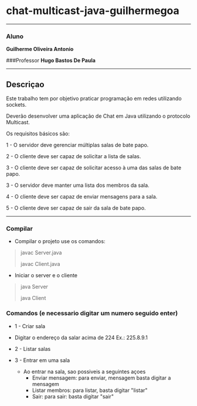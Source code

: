 # chat-multicast-java-guilhermegoa
***
### Aluno
__Guilherme Oliveira Antonio__

###Professor
__Hugo Bastos De Paula__
***
## Descriçao
Este trabalho tem por objetivo praticar programação em redes utilizando sockets.

Deverão desenvolver uma aplicação de Chat em Java utilizando o protocolo Multicast.

Os requisitos básicos são:

1 - O servidor deve gerenciar múltiplas salas de bate papo.

2 - O cliente deve ser capaz de solicitar a lista de salas.

3 - O cliente deve ser capaz de solicitar acesso à uma das salas de bate papo.

3 - O servidor deve manter uma lista dos membros da sala.

4 - O cliente deve ser capaz de enviar mensagens para a sala.

5 - O cliente deve ser capaz de sair da sala de bate papo.
***
### Compilar
- Compilar o projeto use os comandos:
> javac Server.java
>
> javac Client.java

- Iniciar o server e o cliente
> java Server
> 
> java Client

### Comandos (e necessario digitar um numero seguido enter)
-  1 - Criar sala
  - Digitar o endereço da salar acima de 224 Ex.: 225.8.9.1

- 2 - Listar salas

- 3 - Entrar em uma sala
  - Ao entrar na sala, sao possiveis a seguintes açoes
    - Enviar mensagem: para enviar, mensagem basta digitar a mensagem
    - Listar membros: para listar, basta digitar "listar"
    - Sair: para sair: basta digitar "sair" 




